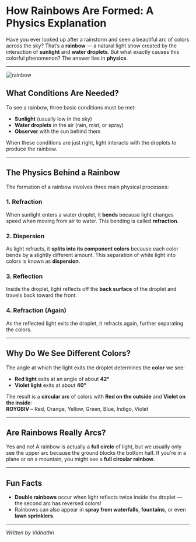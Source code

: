 # How Rainbows Are Formed: A Physics Explanation

Have you ever looked up after a rainstorm and seen a beautiful arc of colors across the sky? That’s a **rainbow** — a natural light show created by the interaction of **sunlight** and **water droplets**. But what exactly causes this colorful phenomenon? The answer lies in **physics**.

---
![rainbow](https://images.unsplash.com/photo-1593362831502-5c3ad1c05f57?q=80&w=812&auto=format&fit=crop&ixlib=rb-4.1.0&ixid=M3wxMjA3fDB8MHxwaG90by1wYWdlfHx8fGVufDB8fHx8fA%3D%3D)

## What Conditions Are Needed?

To see a rainbow, three basic conditions must be met:

- **Sunlight** (usually low in the sky)
- **Water droplets** in the air (rain, mist, or spray)
- **Observer** with the sun behind them

When these conditions are just right, light interacts with the droplets to produce the rainbow.

---

## The Physics Behind a Rainbow

The formation of a rainbow involves three main physical processes:

### 1. **Refraction**
When sunlight enters a water droplet, it **bends** because light changes speed when moving from air to water. This bending is called **refraction**.

### 2. **Dispersion**
As light refracts, it **splits into its component colors** because each color bends by a slightly different amount. This separation of white light into colors is known as **dispersion**.

### 3. **Reflection**
Inside the droplet, light reflects off the **back surface** of the droplet and travels back toward the front.

### 4. **Refraction (Again)**
As the reflected light exits the droplet, it refracts again, further separating the colors.

---

## Why Do We See Different Colors?

The angle at which the light exits the droplet determines the **color** we see:

- **Red light** exits at an angle of about **42°**
- **Violet light** exits at about **40°**

The result is a **circular arc** of colors with **Red on the outside** and **Violet on the inside**:  
**ROYGBIV** – Red, Orange, Yellow, Green, Blue, Indigo, Violet

---

## Are Rainbows Really Arcs?

Yes and no! A rainbow is actually a **full circle** of light, but we usually only see the upper arc because the ground blocks the bottom half. If you're in a plane or on a mountain, you might see a **full circular rainbow**.

---

## Fun Facts

- **Double rainbows** occur when light reflects twice inside the droplet — the second arc has reversed colors!
- Rainbows can also appear in **spray from waterfalls**, **fountains**, or even **lawn sprinklers**.

---
*Written by Vidhathri*  


